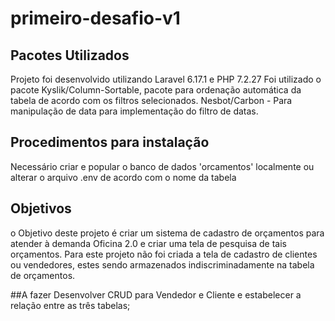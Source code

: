 # primeiro-desafio-v1

## Pacotes Utilizados
Projeto foi desenvolvido utilizando Laravel 6.17.1 e PHP 7.2.27
Foi utilizado o pacote Kyslik/Column-Sortable, pacote para ordenação automática da tabela de acordo com os filtros selecionados.
Nesbot/Carbon - Para manipulação de data para implementação do filtro de datas.
## Procedimentos para instalação
Necessário criar e popular o banco de dados 'orcamentos' localmente ou alterar o arquivo .env de acordo com o nome da tabela

## Objetivos
o Objetivo deste projeto é criar um sistema de cadastro de orçamentos para atender à demanda Oficina 2.0 e criar uma tela de pesquisa de tais orçamentos. Para este projeto não foi criada a tela de cadastro de clientes ou vendedores, estes sendo armazenados indiscriminadamente na tabela de orçamentos.


##A fazer
Desenvolver CRUD para Vendedor e Cliente e estabelecer a relação entre as três tabelas;


 
